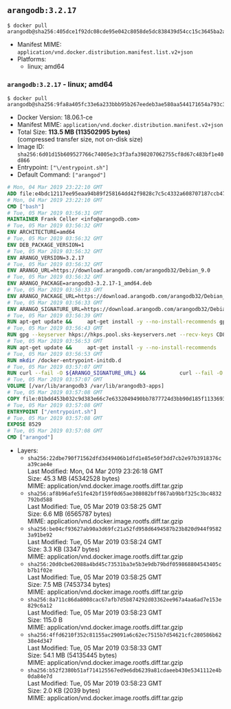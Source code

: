 ## `arangodb:3.2.17`

```console
$ docker pull arangodb@sha256:405dce1f92dc08cde95e042c8058de5dc838439d54cc15c3645ba2a52a0c8a0f
```

-	Manifest MIME: `application/vnd.docker.distribution.manifest.list.v2+json`
-	Platforms:
	-	linux; amd64

### `arangodb:3.2.17` - linux; amd64

```console
$ docker pull arangodb@sha256:9fa8a405fc33e6a233bbb95b267eedeb3ae580aa544171654a793c35359ca7a4
```

-	Docker Version: 18.06.1-ce
-	Manifest MIME: `application/vnd.docker.distribution.manifest.v2+json`
-	Total Size: **113.5 MB (113502995 bytes)**  
	(compressed transfer size, not on-disk size)
-	Image ID: `sha256:6d01d15b609527766c74005e3c3f3afa398207062755cf8d67c483bf1e40d866`
-	Entrypoint: `["\/entrypoint.sh"]`
-	Default Command: `["arangod"]`

```dockerfile
# Mon, 04 Mar 2019 23:22:10 GMT
ADD file:e4bdc12117ee95eaa94b89f258164dd42f9828c7c5c4332a608707187ccb470a in / 
# Mon, 04 Mar 2019 23:22:10 GMT
CMD ["bash"]
# Tue, 05 Mar 2019 03:56:31 GMT
MAINTAINER Frank Celler <info@arangodb.com>
# Tue, 05 Mar 2019 03:56:32 GMT
ENV ARCHITECTURE=amd64
# Tue, 05 Mar 2019 03:56:32 GMT
ENV DEB_PACKAGE_VERSION=1
# Tue, 05 Mar 2019 03:56:32 GMT
ENV ARANGO_VERSION=3.2.17
# Tue, 05 Mar 2019 03:56:32 GMT
ENV ARANGO_URL=https://download.arangodb.com/arangodb32/Debian_9.0
# Tue, 05 Mar 2019 03:56:32 GMT
ENV ARANGO_PACKAGE=arangodb3-3.2.17-1_amd64.deb
# Tue, 05 Mar 2019 03:56:33 GMT
ENV ARANGO_PACKAGE_URL=https://download.arangodb.com/arangodb32/Debian_9.0/amd64/arangodb3-3.2.17-1_amd64.deb
# Tue, 05 Mar 2019 03:56:33 GMT
ENV ARANGO_SIGNATURE_URL=https://download.arangodb.com/arangodb32/Debian_9.0/amd64/arangodb3-3.2.17-1_amd64.deb.asc
# Tue, 05 Mar 2019 03:56:39 GMT
RUN apt-get update &&     apt-get install -y --no-install-recommends gpg dirmngr     &&     rm -rf /var/lib/apt/lists/*
# Tue, 05 Mar 2019 03:56:43 GMT
RUN gpg --keyserver hkps://hkps.pool.sks-keyservers.net --recv-keys CD8CB0F1E0AD5B52E93F41E7EA93F5E56E751E9B
# Tue, 05 Mar 2019 03:56:53 GMT
RUN apt-get update &&     apt-get install -y --no-install-recommends         libjemalloc1         ca-certificates         pwgen         curl         numactl     &&     rm -rf /var/lib/apt/lists/*
# Tue, 05 Mar 2019 03:56:53 GMT
RUN mkdir /docker-entrypoint-initdb.d
# Tue, 05 Mar 2019 03:57:07 GMT
RUN curl --fail -O ${ARANGO_SIGNATURE_URL} &&           curl --fail -O ${ARANGO_PACKAGE_URL} &&             gpg --verify ${ARANGO_PACKAGE}.asc &&     (echo arangodb3 arangodb3/password password test | debconf-set-selections) &&     (echo arangodb3 arangodb3/password_again password test | debconf-set-selections) &&     DEBIAN_FRONTEND="noninteractive" dpkg -i ${ARANGO_PACKAGE} &&     rm -rf /var/lib/arangodb3/* &&     sed -ri         -e 's!127\.0\.0\.1!0.0.0.0!g'         -e 's!^(file\s*=).*!\1 -!'         -e 's!^\s*uid\s*=.*!!'         /etc/arangodb3/arangod.conf     && chgrp 0 /var/lib/arangodb3 /var/lib/arangodb3-apps     && chmod 775 /var/lib/arangodb3 /var/lib/arangodb3-apps     &&     rm -f ${ARANGO_PACKAGE}*
# Tue, 05 Mar 2019 03:57:07 GMT
VOLUME [/var/lib/arangodb3 /var/lib/arangodb3-apps]
# Tue, 05 Mar 2019 03:57:08 GMT
COPY file:01bdd453b032c9d383e66c7e6332049490bb7877724d3bb90d185f11336934d2 in /entrypoint.sh 
# Tue, 05 Mar 2019 03:57:08 GMT
ENTRYPOINT ["/entrypoint.sh"]
# Tue, 05 Mar 2019 03:57:08 GMT
EXPOSE 8529
# Tue, 05 Mar 2019 03:57:08 GMT
CMD ["arangod"]
```

-	Layers:
	-	`sha256:22dbe790f71562dfd3d49406b1dfd1e85e50f3dd7cb2e97b3918376ca39cae4e`  
		Last Modified: Mon, 04 Mar 2019 23:26:18 GMT  
		Size: 45.3 MB (45342528 bytes)  
		MIME: application/vnd.docker.image.rootfs.diff.tar.gzip
	-	`sha256:af8b96afe51fe42bf159f0d65ae308082bff867ab9bbf325c3bc4832792bd588`  
		Last Modified: Tue, 05 Mar 2019 03:58:25 GMT  
		Size: 6.6 MB (6565787 bytes)  
		MIME: application/vnd.docker.image.rootfs.diff.tar.gzip
	-	`sha256:be04cf93627ab90a3d69fc21a52fd958d6494587b23b820d944f95823a91be92`  
		Last Modified: Tue, 05 Mar 2019 03:58:24 GMT  
		Size: 3.3 KB (3347 bytes)  
		MIME: application/vnd.docker.image.rootfs.diff.tar.gzip
	-	`sha256:20d0cbe62088a4bd45c73531ba3e5b3e9db79bdf059868804543405cb7b1f02e`  
		Last Modified: Tue, 05 Mar 2019 03:58:25 GMT  
		Size: 7.5 MB (7453734 bytes)  
		MIME: application/vnd.docker.image.rootfs.diff.tar.gzip
	-	`sha256:8a711c86da8008cac67afb7d5b874292d03362ee967a4aa6ad7e153e829c6a12`  
		Last Modified: Tue, 05 Mar 2019 03:58:23 GMT  
		Size: 115.0 B  
		MIME: application/vnd.docker.image.rootfs.diff.tar.gzip
	-	`sha256:4ffd6210f352c81155ac29091a6c62ec7515b7d54621cfc280586b6238e4d347`  
		Last Modified: Tue, 05 Mar 2019 03:58:33 GMT  
		Size: 54.1 MB (54135445 bytes)  
		MIME: application/vnd.docker.image.rootfs.diff.tar.gzip
	-	`sha256:b52f2380b51af714125567ed9e6db6239a81cdaeeb430e5341112e4b0da84e7d`  
		Last Modified: Tue, 05 Mar 2019 03:58:23 GMT  
		Size: 2.0 KB (2039 bytes)  
		MIME: application/vnd.docker.image.rootfs.diff.tar.gzip
